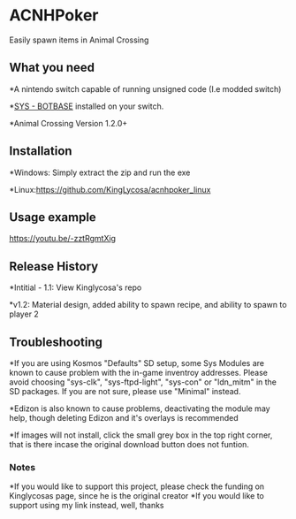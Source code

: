 # ACNHPoker

Easily spawn items in Animal Crossing

## What you need
*A nintendo switch capable of running unsigned code (I.e modded switch)

*[SYS - BOTBASE](https://github.com/olliz0r/sys-botbase) installed on your switch.

*Animal Crossing Version 1.2.0+

## Installation
*Windows: Simply extract the zip and run the exe

*Linux:https://github.com/KingLycosa/acnhpoker_linux

## Usage example

https://youtu.be/-zztRgmtXig


## Release History
*Intitial - 1.1: View Kinglycosa's repo

*v1.2: Material design, added ability to spawn recipe, and ability to spawn to player 2

## Troubleshooting

*If you are using Kosmos "Defaults" SD setup, some Sys Modules are known to cause problem with the in-game inventroy addresses.
Please avoid choosing "sys-clk", "sys-ftpd-light", "sys-con" or "ldn_mitm" in the SD packages.
If you are not sure, please use "Minimal" instead.

*Edizon is also known to cause problems, deactivating the module may help, though deleting Edizon and it's overlays is recommended

*If images will not install, click the small grey box in the top right corner, that is there incase the original download button does not funtion.

### Notes

*If you would like to support this project, please check the funding on Kinglycosas page, since he is the original creator
*If you would like to support using my link instead, well, thanks
